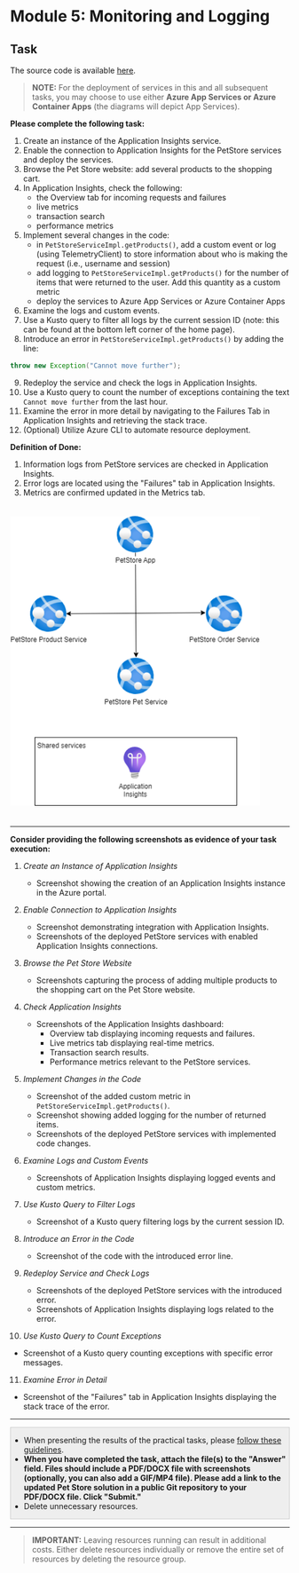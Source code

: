 # Module 5: Monitoring and Logging

## Task

The source code is available [here](../../../petstore).

> **NOTE:** For the deployment of services in this and all subsequent tasks, you may choose to use either **Azure App Services or Azure Container Apps** (the diagrams will depict App Services).

**Please complete the following task:**

1. Create an instance of the Application Insights service.
2. Enable the connection to Application Insights for the PetStore services and deploy the services.
3. Browse the Pet Store website: add several products to the shopping cart.
4. In Application Insights, check the following:
   - the Overview tab for incoming requests and failures
   - live metrics
   - transaction search
   - performance metrics
5. Implement several changes in the code:
   - in `PetStoreServiceImpl.getProducts()`, add a custom event or log (using TelemetryClient) to store information about who is making the request (i.e., username and session)
   - add logging to `PetStoreServiceImpl.getProducts()` for the number of items that were returned to the user. Add this quantity as a custom metric
   - deploy the services to Azure App Services or Azure Container Apps
6. Examine the logs and custom events.
7. Use a Kusto query to filter all logs by the current session ID (note: this can be found at the bottom left corner of the home page).
8. Introduce an error in `PetStoreServiceImpl.getProducts()` by adding the line:
```java
throw new Exception("Cannot move further");
```
9. Redeploy the service and check the logs in Application Insights.
10. Use a Kusto query to count the number of exceptions containing the text `Cannot move further` from the last hour.
11. Examine the error in more detail by navigating to the Failures Tab in Application Insights and retrieving the stack trace.
12. (Optional) Utilize Azure CLI to automate resource deployment.

**Definition of Done:**

1. Information logs from PetStore services are checked in Application Insights.
2. Error logs are located using the "Failures" tab in Application Insights.
3. Metrics are confirmed updated in the Metrics tab.

<img src="images/scheme.png" width="450" style="margin: 20px 0; display: inline-block;"/>

<hr>

**Consider providing the following screenshots as evidence of your task execution:**

1. *Create an Instance of Application Insights*
   - Screenshot showing the creation of an Application Insights instance in the Azure portal.

2. *Enable Connection to Application Insights*
   - Screenshot demonstrating integration with Application Insights.
   - Screenshots of the deployed PetStore services with enabled Application Insights connections.

3. *Browse the Pet Store Website*
   - Screenshots capturing the process of adding multiple products to the shopping cart on the Pet Store website.

4. *Check Application Insights*
   - Screenshots of the Application Insights dashboard:
      - Overview tab displaying incoming requests and failures.
      - Live metrics tab displaying real-time metrics.
      - Transaction search results.
      - Performance metrics relevant to the PetStore services.

5. *Implement Changes in the Code*
   - Screenshot of the added custom metric in `PetStoreServiceImpl.getProducts()`.
   - Screenshot showing added logging for the number of returned items.
   - Screenshots of the deployed PetStore services with implemented code changes.

6. *Examine Logs and Custom Events*
   - Screenshots of Application Insights displaying logged events and custom metrics.

7. *Use Kusto Query to Filter Logs*
   - Screenshot of a Kusto query filtering logs by the current session ID.

8. *Introduce an Error in the Code*
   - Screenshot of the code with the introduced error line.

9. *Redeploy Service and Check Logs*
   - Screenshots of the deployed PetStore services with the introduced error.
   - Screenshots of Application Insights displaying logs related to the error.

10. *Use Kusto Query to Count Exceptions*
   - Screenshot of a Kusto query counting exceptions with specific error messages.

11. *Examine Error in Detail*
   - Screenshot of the "Failures" tab in Application Insights displaying the stack trace of the error.

<hr>

<div style="border: 1px solid #ccc; background-color: #eee;">
  <ul>
    <li>When presenting the results of the practical tasks, please <a href="../common/presenting-results/presenting-results.md">follow these guidelines</a>.</li>
    <li><strong>When you have completed the task, attach the file(s) to the "Answer" field. Files should include a PDF/DOCX file with screenshots (optionally, you can also add a GIF/MP4 file). Please add a link to the updated Pet Store solution in a public Git repository to your PDF/DOCX file. Click "Submit."</strong></li>
    <li>Delete unnecessary resources.</li>
  </ul>
</div>
<hr>

>**IMPORTANT:** Leaving resources running can result in additional costs. Either delete resources individually or remove the entire set of resources by deleting the resource group.
